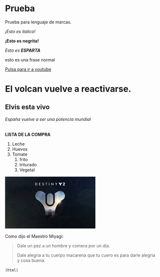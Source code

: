 # Prueba
Prueba para lenguaje de marcas.

*¡Esto es italico!*

**¡Esto es negrita!**

_Esto es **ESPARTA**_

esto es una frase normal

[Pulsa para ir a youtube](https://www.youtube.com/watch?v=dQw4w9WgXcQ)

# El volcan vuelve a reactivarse.

## Elvis esta vivo

###### España vuelve a ser una potencia mundial

**LISTA DE LA COMPRA**

1. Leche
1. Huevos
1. Tomate
   1. frito 
   1. triturado
   1. Vegetal

![Icono Videojuego](/logotipo/destiny.jpg)

Como dijo el Maestro Miyagi:

> Dale un pez a un hombre y comera por un dia.
> 
> Dale alegria a tu cuerpo macarena que tu cuero es para darle alegria y cosa buena.

`(html)`
